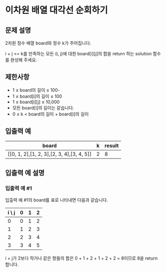 # 이차원 배열 대각선 순회하기


## 문제 설명
2차원 정수 배열 board와 정수 k가 주어집니다.

i + j <= k를 만족하는 모든 (i, j)에 대한 board[i][j]의 합을 return 하는 solution 함수를 완성해 주세요.

## 제한사항
- 1 ≤ board의 길이 ≤ 100- 
- 1 ≤ board[i]의 길이 ≤ 100
- 1 ≤ board[i][j] ≤ 10,000
- 모든 board[i]의 길이는 같습니다.
- 0 ≤ k < board의 길이 + board[i]의 길이

## 입출력 예
|board|k|result|
|-|-|-|
|[[0, 1, 2],[1, 2, 3],[2, 3, 4],[3, 4, 5]]|2|8|

## 입출력 예 설명

### 입출력 예 #1
입출력 예 #1의 board를 표로 나타내면 다음과 같습니다.

|i \ j|0|1|2|
|-|-|-|-|
|0|0|1|2|
|1|1|2|3|
|2|2|3|4|
|3|3|4|5|

i + j가 2보다 작거나 같은 항들의 합은 0 + 1 + 2 + 1 + 2 + 2 = 8이므로 8을 return 합니다.